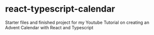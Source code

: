 # react-typescript-calendar
Starter files and finished project for my Youtube Tutorial on creating an Advent Calendar with React and Typescript
